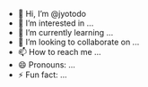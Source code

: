 - 👋 Hi, I’m @jyotodo
- 👀 I’m interested in ...
- 🌱 I’m currently learning ...
- 💞️ I’m looking to collaborate on ...
- 📫 How to reach me ...
- 😄 Pronouns: ...
- ⚡ Fun fact: ...

<!---
jyotodo/jyotodo is a ✨ special ✨ repository because its `README.md` (this file) appears on your GitHub profile.
You can click the Preview link to take a look at your changes.
--->
